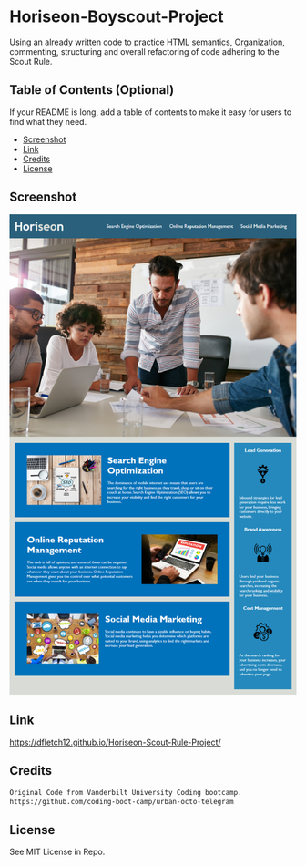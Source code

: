 # Horiseon-Boyscout-Project

Using an already written code to practice HTML semantics, Organization, commenting, structuring and overall refactoring of code adhering to the Scout Rule.


## Table of Contents (Optional)

If your README is long, add a table of contents to make it easy for users to find what they need.

- [Screenshot](#Screenshot)
- [Link](#Link)
- [Credits](#credits)
- [License](#license)

## Screenshot

 ![Plot](Assets\Images\01-html-css-git-homework-demo.png)

## Link
https://dfletch12.github.io/Horiseon-Scout-Rule-Project/

## Credits
    Original Code from Vanderbilt University Coding bootcamp.
    https://github.com/coding-boot-camp/urban-octo-telegram

## License
See MIT License in Repo.  




